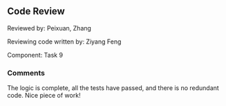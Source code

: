 ## Code Review

Reviewed by: Peixuan, Zhang

Reviewing code written by: Ziyang Feng

Component: Task 9

### Comments 

The logic is complete, all the tests have passed, and there is no redundant code. Nice piece of work!


